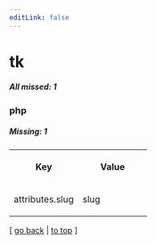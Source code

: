 ```yaml
---
editLink: false
---
```


# tk

##### All missed: 1


### php

##### Missing: 1

<table width="100%">
<tr><th width="50%">

Key

</th><th width="50%">

Value

</th></tr>
<tr><td width="50%">

attributes.slug

</td><td width="50%">

slug

</td></tr>
</table>

[ [go back](../status.md) | [to top](#) ]

